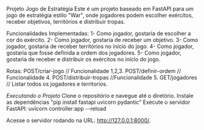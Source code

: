 Projeto Jogo de Estratégia
Este é um projeto baseado em FastAPI para um jogo de estratégia estilo "War", onde jogadores podem escolher exércitos, receber objetivos, territórios e distribuir tropas.

Funcionalidades Implementadas:
1- Como jogador, gostaria de escolher a cor do exército. 
2- Como jogador, gostaria de receber um objetivo.
3- Como jogador, gostaria de receber territórios no início do jogo.
4- Como jogador, gostaria que fosse definida a ordem dos jogadores. 
5- Como jogador, gostaria de receber e distribuir os exércitos no início do jogo. 
 
Rotas:
POST/criar-jogo // Funcionalidade 1,2,3. 
POST/definir-ordem // Funcionalidade 4.
POST/distribuir-tropas //Funcionalidade 5.
GET/jogadores // Listar todos os jogadores e territorios.

*Executando o Projeto*
Clone o repositório e navegue até o diretório.
Instale as dependências
"pip install fastapi uvicorn pydantic"
Execute o servidor FastAPI: 
uvicorn controller:app --reload

Acesse o servidor rodando na URL: http://127.0.0.1:8000/.
